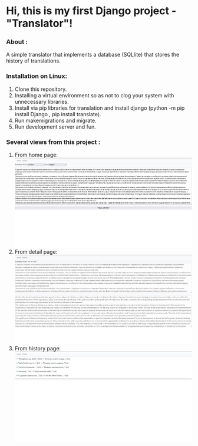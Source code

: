 # Hi, this is my first Django project - "Translator"!

### About :
A simple translator that implements a database (SQLlite) that stores the history of translations.
### Installation on Linux:
1. Clone this repository.
2. Installing a virtual environment so as not to clog your system with unnecessary libraries.
3. Install via pip libraries for translation and install django (python -m pip install Django , pip install translate).
4. Run makemigrations and migrate.
5. Run development server and fun.
### Several views from this project :
1. From home page:
![Alt text](/for_readme/home.png "Optional title")
2. From detail page:
![Alt text](/for_readme/detail.png "Optional title")
3. From history page:
![Alt text](/for_readme/history.png "Optional title")
